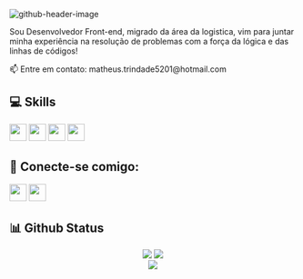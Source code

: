 ![github-header-image](https://user-images.githubusercontent.com/104238483/193122617-b2235f23-2475-4c83-add9-e0ddf056243b.png)


Sou Desenvolvedor Front-end, migrado da área da logistica, vim para juntar minha experiência na resolução de problemas com a força da lógica e das linhas de códigos!


<p>📫 Entre em contato: matheus.trindade5201@hotmail.com</p>

## 💻 Skills
<p>
<img src="https://img.shields.io/badge/javascript-%23323330.svg?style=for-the-badge&logo=javascript&logoColor=%23F7DF1E" style="margin-bottom: 4px;" height="30px">
<img src="https://img.shields.io/badge/html5-%23E34F26.svg?style=for-the-badge&logo=html5&logoColor=white" style="margin-bottom: 4px;" height="30px">
<img src="https://img.shields.io/badge/css3-%231572B6.svg?style=for-the-badge&logo=css3&logoColor=white" style="margin-bottom: 4px;" height="30px">
<img src="https://img.shields.io/badge/git-%23F05033.svg?style=for-the-badge&logo=git&logoColor=white" style="margin-bottom: 4px;" height="30px">
</p>

## 👥 Conecte-se comigo:
<p>
<a href="https://linkedin.com/in/matheus-trindade5201/"><img src="https://img.shields.io/badge/linkedin-%230077B5.svg?style=for-the-badge&logo=linkedin&logoColor=white" style="margin-bottom: 4px;" height="30px" target="_blank"></a>
<a href="https://twitter.com/Matheus%20Trindade#3935"><img src="https://img.shields.io/badge/Discord-%237289DA.svg?style=for-the-badge&logo=discord&logoColor=white" style="margin-bottom: 4px;" height="30px" target="_blank"></a>
</p>


## 📊 Github Status

<div align='center'>
<a height="150em" href="http://www.github.com/MatheusTrindade5201"><img src="https://github-readme-stats.vercel.app/api?username=MatheusTrindade5201&show_icons=true&theme=tokyonight" /></a>
  <a height="150em" href="http://www.github.com/MatheusTrindade5201"><img src="https://github-readme-stats.vercel.app/api/top-langs/?username=MatheusTrindade5201&theme=tokyonight" /></a>
  <div align='center'>
<a height="150em" href="http://www.github.com/MatheusTrindade5201"><img src="https://github-readme-streak-stats.herokuapp.com/?user=MatheusTrindade5201&theme=tokyonight" /></a>
</div>





                      
